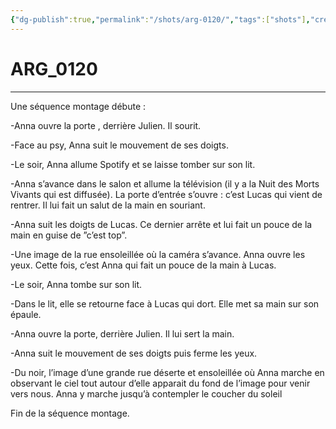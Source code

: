 ```yaml
---
{"dg-publish":true,"permalink":"/shots/arg-0120/","tags":["shots"],"created":"2024-12-19","updated":"2025-01-29"}
---
```



# ARG_0120
---
Une séquence montage débute : 

-Anna ouvre la porte , derrière Julien. Il sourit. 

-Face au psy, Anna suit le mouvement de ses doigts. 

-Le soir, Anna allume Spotify et se laisse tomber sur son lit. 

-Anna s’avance dans le salon et allume la télévision (il y a la Nuit des Morts Vivants qui est diffusée). La porte d’entrée s’ouvre : c’est Lucas qui vient de rentrer. Il lui fait un salut de la main en souriant. 

-Anna suit les doigts de Lucas. Ce dernier arrête et lui fait un pouce de la main en guise de ”c’est top”. 

-Une image de la rue ensoleillée où la caméra s’avance. Anna ouvre les yeux. Cette fois, c’est Anna qui fait un pouce de la main à Lucas. 

-Le soir, Anna tombe sur son lit. 

-Dans le lit, elle se retourne face à Lucas qui dort. Elle met sa main sur son épaule. 

-Anna ouvre la porte, derrière Julien. Il lui sert la main. 

-Anna suit le mouvement de ses doigts puis ferme les yeux. 

-Du noir, l’image d’une grande rue déserte et ensoleillée où Anna marche en observant le ciel tout autour d’elle apparait du fond de l’image pour venir vers nous. Anna y marche jusqu’à contempler le coucher du soleil 

Fin de la séquence montage.

